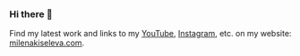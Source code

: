 ### Hi there 👋

Find my latest work and links to my [YouTube](https://www.youtube.com/channel/UCoFqkP2lock02zAHuyLLXyg), [Instagram](https://www.instagram.com/milava_kiseleva/), etc. on my website: [milenakiseleva.com](https://milenakiseleva.com).

<!--
If you like my work and want me to be able to keep improving it, please [sponsor me on GitHub](https://github.com/sponsors/milenakiseleva).

**MilenaKiseleva/MilenaKiseleva** is a ✨ _special_ ✨ repository because its `README.md` (this file) appears on your GitHub profile.

Here are some ideas to get you started:

- 🔭 I’m currently working on ...
- 🌱 I’m currently learning ...
- 👯 I’m looking to collaborate on ...
- 🤔 I’m looking for help with ...
- 💬 Ask me about ...
- 📫 How to reach me: ...
- 😄 Pronouns: ...
- ⚡ Fun fact: ...
-->
